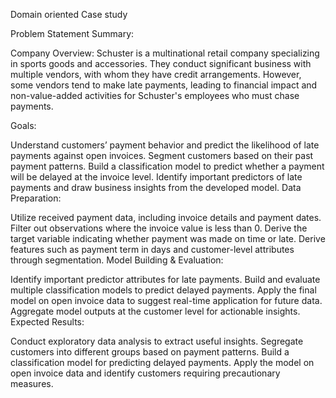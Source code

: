 
Domain oriented Case study

Problem Statement Summary:

Company Overview: Schuster is a multinational retail company specializing in sports goods and accessories. They conduct significant business with multiple vendors, with whom they have credit arrangements. However, some vendors tend to make late payments, leading to financial impact and non-value-added activities for Schuster's employees who must chase payments.

Goals:

Understand customers’ payment behavior and predict the likelihood of late payments against open invoices.
Segment customers based on their past payment patterns.
Build a classification model to predict whether a payment will be delayed at the invoice level.
Identify important predictors of late payments and draw business insights from the developed model.
Data Preparation:

Utilize received payment data, including invoice details and payment dates.
Filter out observations where the invoice value is less than 0.
Derive the target variable indicating whether payment was made on time or late.
Derive features such as payment term in days and customer-level attributes through segmentation.
Model Building & Evaluation:

Identify important predictor attributes for late payments.
Build and evaluate multiple classification models to predict delayed payments.
Apply the final model on open invoice data to suggest real-time application for future data.
Aggregate model outputs at the customer level for actionable insights.
Expected Results:

Conduct exploratory data analysis to extract useful insights.
Segregate customers into different groups based on payment patterns.
Build a classification model for predicting delayed payments.
Apply the model on open invoice data and identify customers requiring precautionary measures.
